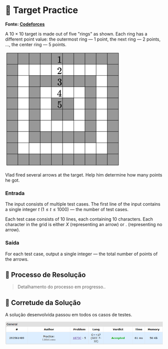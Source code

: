 # 🎯 Target Practice

**Fonte: [Codeforces](https://codeforces.com/contest/1873/problem/C)**

A $10×10$ target is made out of five "rings" as shown. Each ring has a different point value: the outermost ring — 1 point, the next ring — 2 points, ..., the center ring — 5 points.

![img](img/image.png)

Vlad fired several arrows at the target. Help him determine how many points he got.

### Entrada
The input consists of multiple test cases. The first line of the input contains a single integer $t$ ($1≤t≤1000$) — the number of test cases.

Each test case consists of 10 lines, each containing 10 characters. Each character in the grid is either $X$ (representing an arrow) or $.$ (representing no arrow).

### Saída
For each test case, output a single integer — the total number of points of the arrows.

## 🧩 Processo de Resolução

> Detalhamento do processo em progresso..

## 📝 Corretude da Solução
A solução desenvolvida passou em todos os casos de testes.

![Accepted](img/accepted.png)